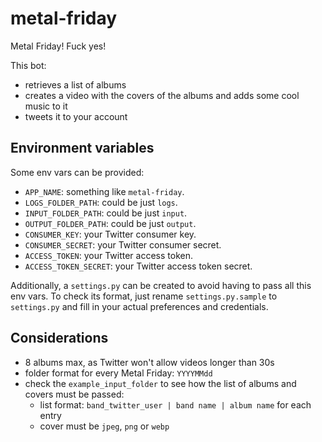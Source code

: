 # metal-friday
Metal Friday! Fuck yes!

This bot:
* retrieves a list of albums
* creates a video with the covers of the albums and adds some cool music to it
* tweets it to your account

## Environment variables
Some env vars can be provided:
* `APP_NAME`: something like `metal-friday`.
* `LOGS_FOLDER_PATH`: could be just `logs`.
* `INPUT_FOLDER_PATH`: could be just `input`.
* `OUTPUT_FOLDER_PATH`: could be just `output`.
* `CONSUMER_KEY`: your Twitter consumer key.
* `CONSUMER_SECRET`: your Twitter consumer secret.
* `ACCESS_TOKEN`: your Twitter access token.
* `ACCESS_TOKEN_SECRET`: your Twitter access token secret.

Additionally, a `settings.py` can be created to avoid having to pass all this env vars. To check its format, just rename `settings.py.sample` to `settings.py` and fill in your actual preferences and credentials.

## Considerations
* 8 albums max, as Twitter won't allow videos longer than 30s
* folder format for every Metal Friday: `YYYYMMdd`  
* check the `example_input_folder` to see how the list of albums and covers must be passed:
    * list format: `band_twitter_user | band name | album name` for each entry
    * cover must be `jpeg`, `png` or `webp`
